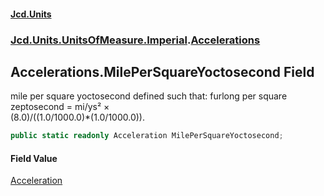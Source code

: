 #### [Jcd.Units](index.md 'index')
### [Jcd.Units.UnitsOfMeasure.Imperial](Jcd.Units.UnitsOfMeasure.Imperial.md 'Jcd.Units.UnitsOfMeasure.Imperial').[Accelerations](Accelerations.md 'Jcd.Units.UnitsOfMeasure.Imperial.Accelerations')

## Accelerations.MilePerSquareYoctosecond Field

mile per square yoctosecond defined such that: furlong per square zeptosecond = mi/ys² ×  
(8.0)/((1.0/1000.0)*(1.0/1000.0)).

```csharp
public static readonly Acceleration MilePerSquareYoctosecond;
```

#### Field Value
[Acceleration](Acceleration.md 'Jcd.Units.UnitTypes.Acceleration')